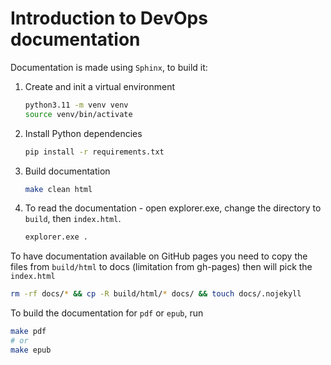 # Introduction to DevOps documentation

Documentation is made using ``Sphinx``, to build it:

1. Create and init a virtual environment

    ```bash
    python3.11 -m venv venv
    source venv/bin/activate
    ```

2. Install Python dependencies

    ```bash
    pip install -r requirements.txt
    ```

3. Build documentation

    ```bash
    make clean html
    ```

4. To read the documentation - open explorer.exe, change the directory to ``build``, then ``index.html``.

    ```bash
    explorer.exe .
    ```

To have documentation available on GitHub pages you need to copy the files from ``build/html`` to docs (limitation from gh-pages) then will pick the ``index.html``

```bash
rm -rf docs/* && cp -R build/html/* docs/ && touch docs/.nojekyll
```

To build the documentation for ``pdf`` or ``epub``, run

```bash
make pdf
# or
make epub
```
